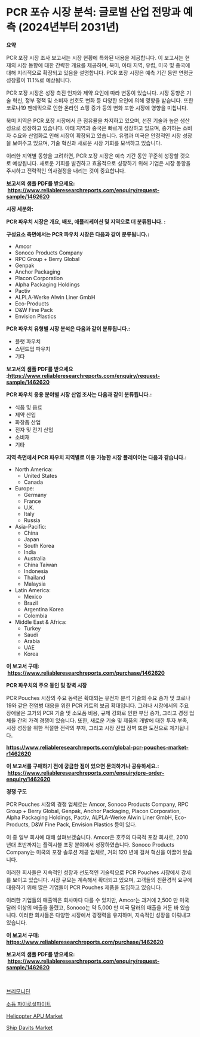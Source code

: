 <p><h1>PCR 포슈 시장 분석: 글로벌 산업 전망과 예측 (2024년부터 2031년)</h1></p><p><strong>요약</strong></p>
<p><p>PCR 포장 시장 조사 보고서는 시장 현황에 특화된 내용을 제공합니다. 이 보고서는 현재의 시장 동향에 대한 간략한 개요를 제공하며, 북미, 아태 지역, 유럽, 미국 및 중국에 대해 지리적으로 확장되고 있음을 설명합니다. PCR 포장 시장은 예측 기간 동안 연평균 성장률이 11.1%로 예상됩니다.</p><p>PCR 포장 시장은 성장 촉진 인자와 제약 요인에 따라 변동이 있습니다. 시장 동향은 기술 혁신, 정부 정책 및 소비자 선호도 변화 등 다양한 요인에 의해 영향을 받습니다. 또한 코로나19 팬데믹으로 인한 온라인 쇼핑 증가 등의 변화 또한 시장에 영향을 미칩니다.</p><p>북미 지역은 PCR 포장 시장에서 큰 점유율을 차지하고 있으며, 선진 기술과 높은 생산성으로 성장하고 있습니다. 아태 지역과 중국은 빠르게 성장하고 있으며, 증가하는 소비자 수요와 산업화로 인해 시장이 확장되고 있습니다. 유럽과 미국은 안정적인 시장 성장을 보여주고 있으며, 기술 혁신과 새로운 시장 기회를 모색하고 있습니다.</p><p>이러한 지역별 동향을 고려하면, PCR 포장 시장은 예측 기간 동안 꾸준히 성장할 것으로 예상됩니다. 새로운 기회를 발견하고 효율적으로 성장하기 위해 기업은 시장 동향을 주시하고 전략적인 의사결정을 내리는 것이 중요합니다.</p></p>
<p><strong>보고서의 샘플 PDF를 받으세요: &nbsp;<a href="https://www.reliableresearchreports.com/enquiry/request-sample/1462620">https://www.reliableresearchreports.com/enquiry/request-sample/1462620</a></strong></p>
<p><strong>시장 세분화:</strong></p>
<p><strong> PCR 파우치 시장은 개요, 배포, 애플리케이션 및 지역으로 더 분류됩니다. :</strong></p>
<p><strong>구성요소 측면에서는 PCR 파우치 시장은 다음과 같이 분류됩니다.:</strong></p>
<p><ul><li>Amcor</li><li>Sonoco Products Company</li><li>RPC Group + Berry Global</li><li>Genpak</li><li>Anchor Packaging</li><li>Placon Corporation</li><li>Alpha Packaging Holdings</li><li>Pactiv</li><li>ALPLA-Werke Alwin Liner GmbH</li><li>Eco-Products</li><li>D&W Fine Pack</li><li>Envision Plastics</li></ul></p>
<p><strong> PCR 파우치 유형별 시장 분석은 다음과 같이 분류됩니다.:</strong></p>
<p><ul><li>플랫 파우치</li><li>스탠드업 파우치</li><li>기타</li></ul></p>
<p><strong>보고서의 샘플 PDF를 받으세요 :<a href="https://www.reliableresearchreports.com/enquiry/request-sample/1462620">https://www.reliableresearchreports.com/enquiry/request-sample/1462620</a></strong></p>
<p><strong> PCR 파우치 응용 분야별 시장 산업 조사는 다음과 같이 분류됩니다.:</strong></p>
<p><ul><li>식품 및 음료</li><li>제약 산업</li><li>화장품 산업</li><li>전자 및 전기 산업</li><li>소비재</li><li>기타</li></ul></p>
<p><strong>지역 측면에서 PCR 파우치 지역별로 이용 가능한 시장 플레이어는 다음과 같습니다.:</strong></p>
<p><ul>
    <li>
        North America:
        <ul>
            <li>United States</li>
            <li>Canada</li>
        </ul>
    </li>
    <li>
        Europe:
        <ul>
            <li>Germany</li>
            <li>France</li>
            <li>U.K.</li>
            <li>Italy</li>
            <li>Russia</li>
        </ul>
    </li>
    <li>
        Asia-Pacific:
        <ul>
            <li>China</li>
            <li>Japan</li>
            <li>South Korea</li>
            <li>India</li>
            <li>Australia</li>
            <li>China Taiwan</li>
            <li>Indonesia</li>
            <li>Thailand</li>
            <li>Malaysia</li>
        </ul>
    </li>
    <li>
        Latin America:
        <ul>
            <li>Mexico</li>
            <li>Brazil</li>
            <li>Argentina Korea</li>
            <li>Colombia</li>
        </ul>
    </li>
    <li>
        Middle East & Africa:
        <ul>
            <li>Turkey</li>
            <li>Saudi</li>
            <li>Arabia</li>
            <li>UAE</li>
            <li>Korea</li>
        </ul>
    </li>
    </ul></p>
<p><strong>이 보고서 구매: &nbsp;<a href="https://www.reliableresearchreports.com/purchase/1462620">https://www.reliableresearchreports.com/purchase/1462620</a></strong></p>
<p><strong>PCR 파우치의 주요 동인 및 장벽 시장</strong></p>
<p><p>PCR Pouches 시장의 주요 동력은 확대되는 유전자 분석 기술의 수요 증가 및 코로나19와 같은 전염병 대응을 위한 PCR 키트의 보급 확대입니다. 그러나 시장에서의 주요 장애물은 고가의 PCR 기술 및 소모품 비용, 규제 강화로 인한 부담 증가, 그리고 경쟁 업체들 간의 가격 경쟁이 있습니다. 또한, 새로운 기술 및 제품의 개발에 대한 투자 부족, 시장 성장을 위한 적절한 전략의 부재, 그리고 시장 진입 장벽 또한 도전으로 제기됩니다.</p></p>
<p><strong><a href="https://www.reliableresearchreports.com/global-pcr-pouches-market-r1462620">https://www.reliableresearchreports.com/global-pcr-pouches-market-r1462620</a></strong></p>
<p><strong>이 보고서를 구매하기 전에 궁금한 점이 있으면 문의하거나 공유하세요.: &nbsp;<a href="https://www.reliableresearchreports.com/enquiry/pre-order-enquiry/1462620">https://www.reliableresearchreports.com/enquiry/pre-order-enquiry/1462620</a></strong></p>
<p><strong>경쟁 구도</strong></p>
<p><p>PCR Pouches 시장의 경쟁 업체로는 Amcor, Sonoco Products Company, RPC Group + Berry Global, Genpak, Anchor Packaging, Placon Corporation, Alpha Packaging Holdings, Pactiv, ALPLA-Werke Alwin Liner GmbH, Eco-Products, D&W Fine Pack, Envision Plastics 등이 있다. </p><p>이 중 일부 회사에 대해 살펴보겠습니다. Amcor은 호주의 다국적 포장 회사로, 2010 년대 초반까지는 플렉시블 포장 분야에서 성장하였습니다. Sonoco Products Company는 미국의 포장 솔루션 제공 업체로, 거의 120 년에 걸쳐 혁신을 이끌어 왔습니다.</p><p>이러한 회사들은 지속적인 성장과 선도적인 기술력으로 PCR Pouches 시장에서 강세를 보이고 있습니다. 시장 규모는 계속해서 확대되고 있으며, 고객들의 친환경적 요구에 대응하기 위해 많은 기업들이 PCR Pouches 제품을 도입하고 있습니다.</p><p>이러한 기업들의 매출액은 회사마다 다를 수 있지만, Amcor는 과거에 2,500 만 미국 달러 이상의 매출을 올렸고, Sonoco는 약 5,000 만 미국 달러의 매출을 거둔 바 있습니다. 이러한 회사들은 다양한 시장에서 경쟁력을 유지하며, 지속적인 성장을 이뤄내고 있습니다.</p></p>
<p><strong>이 보고서 구매: &nbsp; <a href="https://www.reliableresearchreports.com/purchase/1462620">https://www.reliableresearchreports.com/purchase/1462620</a></strong></p>
<p><strong>보고서의 샘플 PDF를 받으세요: &nbsp;<a href="https://www.reliableresearchreports.com/enquiry/request-sample/1462620">https://www.reliableresearchreports.com/enquiry/request-sample/1462620</a></strong><strong></strong></p>
<p>&nbsp;</p>
<p><p><a href="https://medium.com/@jodyomenick905/%EB%B8%8C%EB%A6%AC%EB%AA%A8%EB%8B%88%EB%94%98-%EC%8B%9C%EC%9E%A5-%EB%B6%84%EC%84%9D-cagr-%EC%8B%9C%EC%9E%A5-%EC%84%B8%EB%B6%84%ED%99%94-%EB%B0%8F-%EA%B8%80%EB%A1%9C%EB%B2%8C-%EC%82%B0%EC%97%85-%EA%B0%9C%EC%9A%94-cd02ef1591d7">브리모니딘</a></p><p><a href="https://medium.com/@kirby6567566/%EC%86%8C%EB%93%90-%ED%8C%8C%EC%9D%B4%EB%A1%9C%EC%84%A4%ED%8C%8C%EC%9D%B4%ED%8A%B8-%EC%8B%9C%EC%9E%A5-%EC%84%B1%EA%B3%B5%EC%A0%81%EC%9D%B8-%EB%B9%84%EC%A6%88%EB%8B%88%EC%8A%A4-%EC%A0%84%EB%9E%B5%EC%9D%98-%EC%97%B4%EC%87%A0-2031%EB%85%84%EA%B9%8C%EC%A7%80-%EC%98%88%EC%B8%A1-a6cc2646cfe2">소듐 파이로설파이트</a></p><p><a href="https://github.com/timeliteaut/Market-Research-Report-List-2/blob/main/helicopter-apu-market.md">Helicopter APU Market</a></p><p><a href="https://github.com/seekum/Market-Research-Report-List-2/blob/main/ship-davits-market.md">Ship Davits Market</a></p></p>